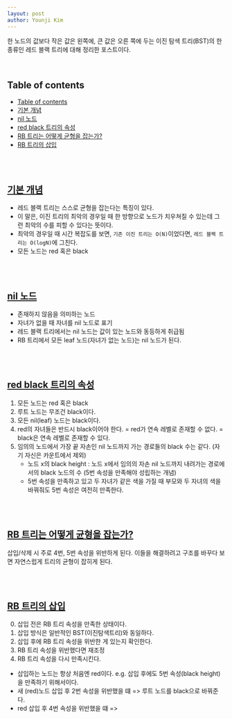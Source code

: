 ```yaml
---
layout: post
author: Younji Kim
---
```


한 노드의 값보다 작은 값은 왼쪽에, 큰 값은 오른 쪽에 두는 이진 탐색 트리(BST)의 한 종류인 레드 블랙 트리에 대해 정리한 포스트이다.

<br>

## Table of contents
- [Table of contents](#table-of-contents)
- [기본 개념](#기본-개념)
- [nil 노드](#nil-노드)
- [red black 트리의 속성](#red-black-트리의-속성)
- [RB 트리는 어떻게 균형을 잡는가?](#rb-트리는-어떻게-균형을-잡는가)
- [RB 트리의 삽입](#rb-트리의-삽입)

<br><br>

## [기본 개념](#기본-개념)
- 레드 블랙 트리는 스스로 균형을 잡는다는 특징이 있다. 
- 이 말은, 이진 트리의 최악의 경우일 때 한 방향으로 노드가 치우쳐질 수 있는데 그런 최악의 수를 피할 수 있다는 뜻이다. 
- 최악의 경우일 때 시간 복잡도를 보면, `기존 이진 트리는 O(N)`이었다면, `레드 블랙 트리는 O(logN)`에 그친다.
- 모든 노드는 red 혹은 black

<br><br>

## [nil 노드](#nil-노드)
- 존재하지 않음을 의미하는 노드
- 자녀가 없을 때 자녀를 nil 노드로 표기
- 레드 블랙 트리에서는 nil 노드는 값이 있는 노드와 동등하게 취급됨
- RB 트리에서 모든 leaf 노드(자녀가 없는 노드)는 nil 노드가 된다.

<br><br>

## [red black 트리의 속성](#red-black-트리의-속성)
1. 모든 노드는 red 혹은 black
2. 루트 노드는 무조건 black이다.
3. 모든 nil(leaf) 노드는 black이다.
4. red의 자녀들은 반드시 black이어야 한다. = red가 연속 레벨로 존재할 수 없다. = black은 연속 레벨로 존재할 수 있다.
5. 임의의 노드에서 가장 끝 자손인 nil 노드까지 가는 경로들의 black 수는 같다. (자기 자신은 카운트에서 제외)
    - 노드 x의 black height : 노드 x에서 임의의 자손 nil 노드까지 내려가는 경로에서의 black 노드의 수 (5번 속성을 만족해야 성립하는 개념)
    - 5번 속성을 만족하고 있고 두 자녀가 같은 색을 가질 때 부모와 두 자녀의 색을 바꿔줘도 5번 속성은 여전히 만족한다.

<br><br>

## [RB 트리는 어떻게 균형을 잡는가?](#rb-트리는-어떻게-균형을-잡는가)
삽입/삭제 시 주로 4번, 5번 속성을 위반하게 된다. 이들을 해결하려고 구조를 바꾸다 보면 자연스럽게 트리의 균형이 잡히게 된다.

<br><br>

## [RB 트리의 삽입](#rb-트리의-삽입)
0. 삽입 전은 RB 트리 속성을 만족한 상태이다.
1. 삽입 방식은 일반적인 BST(이진탐색트리)와 동일하다.
2. 삽입 후에 RB 트리 속성을 위반한 게 있는지 확인한다.
3. RB 트리 속성을 위반했다면 재조정
4. RB 트리 속성을 다시 만족시킨다.

* 삽입하는 노드는 항상 처음엔 red이다. e.g. 삽입 후에도 5번 속성(black height)을 만족하기 위해서이다.
* 새 (red)노드 삽입 후 2번 속성을 위반했을 떄 => 루트 노드를 black으로 바꿔준다.
* red 삽입 후 4번 속성을 위반했을 떄 => 